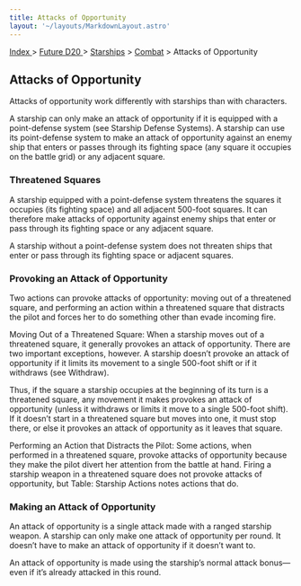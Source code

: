 ```yaml
---
title: Attacks of Opportunity
layout: '~/layouts/MarkdownLayout.astro'
---
```


[ Index ](/) > [ Future D20 ](/future.d20.srd) > [Starships](/future.d20.srd/starships) > [Combat](/future.d20.srd/starships/combat) > Attacks of Opportunity

## Attacks of Opportunity

Attacks of opportunity work differently with starships than with characters.

A starship can only make an attack of opportunity if it is equipped with a
point-defense system (see Starship Defense Systems). A starship can use its
point-defense system to make an attack of opportunity against an enemy ship
that enters or passes through its fighting space (any square it occupies on
the battle grid) or any adjacent square.

### Threatened Squares

A starship equipped with a point-defense system threatens the squares it
occupies (its fighting space) and all adjacent 500-foot squares. It can
therefore make attacks of opportunity against enemy ships that enter or pass
through its fighting space or any adjacent square.

A starship without a point-defense system does not threaten ships that enter
or pass through its fighting space or adjacent squares.

### Provoking an Attack of Opportunity

Two actions can provoke attacks of opportunity: moving out of a threatened
square, and performing an action within a threatened square that distracts the
pilot and forces her to do something other than evade incoming fire.

Moving Out of a Threatened Square: When a starship moves out of a threatened
square, it generally provokes an attack of opportunity. There are two
important exceptions, however. A starship doesn’t provoke an attack of
opportunity if it limits its movement to a single 500-foot shift or if it
withdraws (see Withdraw).

Thus, if the square a starship occupies at the beginning of its turn is a
threatened square, any movement it makes provokes an attack of opportunity
(unless it withdraws or limits it move to a single 500-foot shift). If it
doesn’t start in a threatened square but moves into one, it must stop there,
or else it provokes an attack of opportunity as it leaves that square.

Performing an Action that Distracts the Pilot: Some actions, when performed in
a threatened square, provoke attacks of opportunity because they make the
pilot divert her attention from the battle at hand. Firing a starship weapon
in a threatened square does not provoke attacks of opportunity, but Table:
Starship Actions notes actions that do.

### Making an Attack of Opportunity

An attack of opportunity is a single attack made with a ranged starship
weapon. A starship can only make one attack of opportunity per round. It
doesn’t have to make an attack of opportunity if it doesn’t want to.

An attack of opportunity is made using the starship’s normal attack bonus—even
if it’s already attacked in this round.

